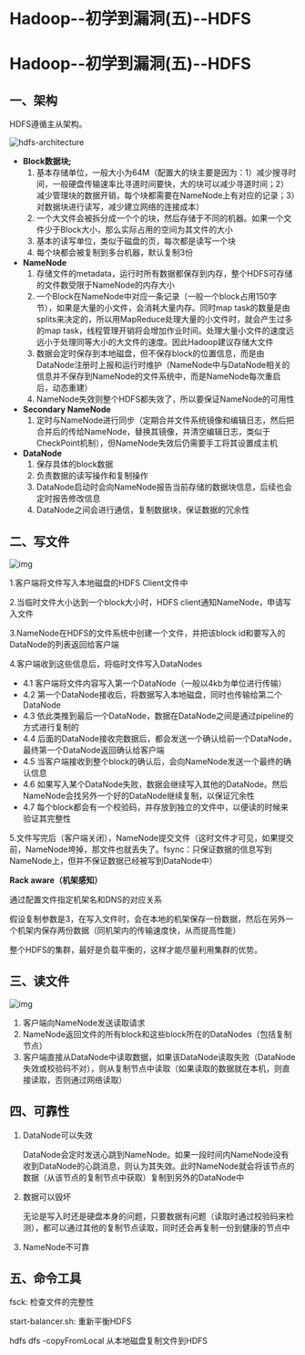 # Hadoop--初学到漏洞(五)--HDFS


# Hadoop--初学到漏洞(五)--HDFS

## 一、架构

HDFS遵循主从架构。

![hdfs-architecture](https://atts.w3cschool.cn/attachments/image/20190627/1561603936683523.png)

- **Block数据块;**
  1. 基本存储单位，一般大小为64M（配置大的块主要是因为：1）减少搜寻时间，一般硬盘传输速率比寻道时间要快，大的块可以减少寻道时间；2）减少管理块的数据开销，每个块都需要在NameNode上有对应的记录；3）对数据块进行读写，减少建立网络的连接成本）
  2. 一个大文件会被拆分成一个个的块，然后存储于不同的机器。如果一个文件少于Block大小，那么实际占用的空间为其文件的大小
  3. 基本的读写单位，类似于磁盘的页，每次都是读写一个块
  4. 每个块都会被复制到多台机器，默认复制3份
- **NameNode**
  1. 存储文件的metadata，运行时所有数据都保存到内存，整个HDFS可存储的文件数受限于NameNode的内存大小
  2. 一个Block在NameNode中对应一条记录（一般一个block占用150字节），如果是大量的小文件，会消耗大量内存。同时map task的数量是由splits来决定的，所以用MapReduce处理大量的小文件时，就会产生过多的map task，线程管理开销将会增加作业时间。处理大量小文件的速度远远小于处理同等大小的大文件的速度。因此Hadoop建议存储大文件
  3. 数据会定时保存到本地磁盘，但不保存block的位置信息，而是由DataNode注册时上报和运行时维护（NameNode中与DataNode相关的信息并不保存到NameNode的文件系统中，而是NameNode每次重启后，动态重建）
  4. NameNode失效则整个HDFS都失效了，所以要保证NameNode的可用性
- **Secondary NameNode**
  1. 定时与NameNode进行同步（定期合并文件系统镜像和编辑日志，然后把合并后的传给NameNode，替换其镜像，并清空编辑日志，类似于CheckPoint机制），但NameNode失效后仍需要手工将其设置成主机
- **DataNode**
  1. 保存具体的block数据
  2. 负责数据的读写操作和复制操作
  3. DataNode启动时会向NameNode报告当前存储的数据块信息，后续也会定时报告修改信息
  4. DataNode之间会进行通信，复制数据块，保证数据的冗余性

## 二、写文件


![img](https://atts.w3cschool.cn/attachments/image/wk/hadoop/hdfs-write.png)

1.客户端将文件写入本地磁盘的HDFS Client文件中

2.当临时文件大小达到一个block大小时，HDFS client通知NameNode，申请写入文件

3.NameNode在HDFS的文件系统中创建一个文件，并把该block id和要写入的DataNode的列表返回给客户端

4.客户端收到这些信息后，将临时文件写入DataNodes

- 4.1 客户端将文件内容写入第一个DataNode（一般以4kb为单位进行传输）
- 4.2 第一个DataNode接收后，将数据写入本地磁盘，同时也传输给第二个DataNode
- 4.3 依此类推到最后一个DataNode，数据在DataNode之间是通过pipeline的方式进行复制的
- 4.4 后面的DataNode接收完数据后，都会发送一个确认给前一个DataNode，最终第一个DataNode返回确认给客户端
- 4.5 当客户端接收到整个block的确认后，会向NameNode发送一个最终的确认信息
- 4.6 如果写入某个DataNode失败，数据会继续写入其他的DataNode。然后NameNode会找另外一个好的DataNode继续复制，以保证冗余性
- 4.7 每个block都会有一个校验码，并存放到独立的文件中，以便读的时候来验证其完整性

5.文件写完后（客户端关闭），NameNode提交文件（这时文件才可见，如果提交前，NameNode垮掉，那文件也就丢失了。fsync：只保证数据的信息写到NameNode上，但并不保证数据已经被写到DataNode中）

**Rack aware（机架感知）**

通过配置文件指定机架名和DNS的对应关系

假设复制参数是3，在写入文件时，会在本地的机架保存一份数据，然后在另外一个机架内保存两份数据（同机架内的传输速度快，从而提高性能）

整个HDFS的集群，最好是负载平衡的，这样才能尽量利用集群的优势。



## 三、读文件

![img](https://atts.w3cschool.cn/attachments/image/wk/hadoop/hdfs-read.png)

1. 客户端向NameNode发送读取请求
2. NameNode返回文件的所有block和这些block所在的DataNodes（包括复制节点）
3. 客户端直接从DataNode中读取数据，如果该DataNode读取失败（DataNode失效或校验码不对），则从复制节点中读取（如果读取的数据就在本机，则直接读取，否则通过网络读取）

## 四、可靠性

1. DataNode可以失效

   DataNode会定时发送心跳到NameNode。如果一段时间内NameNode没有收到DataNode的心跳消息，则认为其失效。此时NameNode就会将该节点的数据（从该节点的复制节点中获取）复制到另外的DataNode中

2. 数据可以毁坏

   无论是写入时还是硬盘本身的问题，只要数据有问题（读取时通过校验码来检测），都可以通过其他的复制节点读取，同时还会再复制一份到健康的节点中

3. NameNode不可靠

## 五、命令工具

fsck: 检查文件的完整性

start-balancer.sh: 重新平衡HDFS

hdfs dfs -copyFromLocal 从本地磁盘复制文件到HDFS

